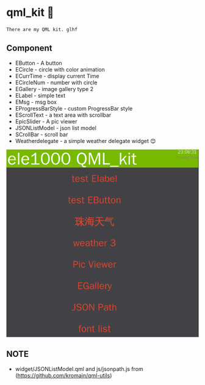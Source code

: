# qml_kit  :stars:

    There are my QML kit. glhf 
    
## Component
  - EButton - A button
  - ECircle - circle with color animation
  - ECurrTime - display current Time
  - ECircleNum - number with circle
  - EGallery - image gallery type 2
  - ELabel - simple text
  - EMsg   - msg box
  - EProgressBarStyle - custom ProgressBar style
  - EScrollText - a text area with scrollbar
  - EpicSlider - A  pic viewer
  - JSONListModel - json list model
  - SCrollBar - scroll bar
  - Weatherdelegate - a simple  weather delegate widget :blush:

  ![screenshot](https://raw.githubusercontent.com/radio-ho0/qml_kit/master/preview.png)
  
## NOTE
  - widget/JSONListModel.qml and js/jsonpath.js from (https://github.com/kromain/qml-utils)
